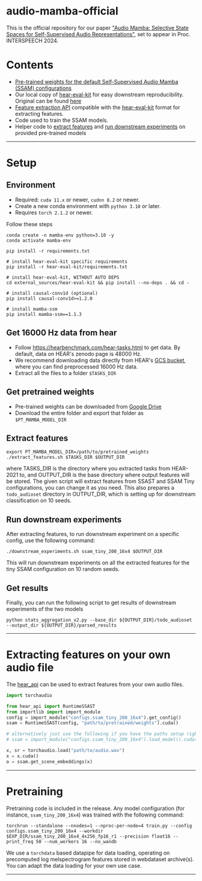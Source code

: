 # audio-mamba-official
This is the official repository for our paper ["Audio Mamba: Selective State Spaces for Self-Supervised Audio Representations"](https://arxiv.org/abs/2406.02178), set to appear in Proc. INTERSPEECH 2024. 

# Contents
* [Pre-trained weights for the default Self-Supervised Audio Mamba (SSAM) configurations](https://drive.google.com/drive/folders/1l6_8e1TFEfnobwUMIbA7-aKw2FwlBhho?usp=drive_link)
* Our local copy of [hear-eval-kit](external_sources/hear-eval-kit) for easy downstream reproducibility. Original can be found [here](https://github.com/hearbenchmark/hear-eval-kit)
* [Feature extraction API](hear_api) compatible with the [hear-eval-kit](https://github.com/hearbenchmark/hear-eval-kit) format for extracting features.
* Code used to train the SSAM models.
* Helper code to [extract features](extract_features.sh) and [run downstream experiments](downstream_experiments.sh) on provided pre-trained models

---

# Setup

## Environment
* Required: `cuda 11.x` or newer, `cudnn 8.2` or newer.
* Create a new conda environment with `python 3.10` or later.
* Requires `torch 2.1.2` or newer.

Follow these steps
```shell
conda create -n mamba-env python=3.10 -y
conda activate mamba-env

pip install -r requirements.txt

# install hear-eval-kit specific requirements
pip install -r hear-eval-kit/requirements.txt

# install hear-eval-kit, WITHOUT AUTO DEPS
cd external_sources/hear-eval-kit && pip install --no-deps . && cd -

# install causal-conv1d (optional)
pip install causal-conv1d>=1.2.0

# install mamba-ssm
pip install mamba-ssm==1.1.3
```

## Get 16000 Hz data from hear
* Follow https://hearbenchmark.com/hear-tasks.html to get data. By default, data on HEAR's zenodo page is 48000 Hz.
* We recommend downloading data directly from HEAR's [GCS bucket](gs://hear2021-archive/tasks/), where you can find preprocessed 16000 Hz data.
* Extract all the files to a folder `$TASKS_DIR`

## Get pretrained weights

* Pre-trained weights can be downloaded from [Google Drive](https://drive.google.com/drive/folders/1l6_8e1TFEfnobwUMIbA7-aKw2FwlBhho?usp=drive_link)
* Download the entire folder and export that folder as `$PT_MAMBA_MODEL_DIR`

## Extract features

```shell
export PT_MAMBA_MODEL_DIR=/path/to/pretrained_weights
./extract_features.sh $TASKS_DIR $OUTPUT_DIR
```
where TASKS_DIR is the directory where you extracted tasks from HEAR-2021 to, and OUTPUT_DIR is the base directory where output features will be stored. The given script will extract features from SSAST and SSAM Tiny configurations, you can change it as you need.
This also prepares a `todo_audioset` directory in OUTPUT_DIR, which is setting up for downstream classification on 10 seeds.

## Run downstream experiments

After extracting features, to run downstream experiment on a specific config, use the following command:
```shell
./downstream_experiments.sh ssam_tiny_200_16x4 $OUTPUT_DIR
```

This will run downstream experiments on all the extracted features for the tiny SSAM configuration on 10 random seeds.

## Get results
Finally, you can run the following script to get results of downstream experiments of the two models

```shell
python stats_aggregation_v2.py --base_dir ${OUTPUT_DIR}/todo_audioset --output_dir ${OUTPUT_DIR}/parsed_results
```

---

# Extracting features on your own audio file
The [hear_api](hear_api) can be used to extract features from your own audio files.

```python
import torchaudio

from hear_api import RuntimeSSAST
from importlib import import_module
config = import_module("configs.ssam_tiny_200_16x4").get_config()
ssam = RuntimeSSAST(config, "path/to/pretrained/weights").cuda()

# alternatively just use the following if you have the paths setup right
# ssam = import_module("configs.ssam_tiny_200_16x4").load_model().cuda()

x, sr = torchaudio.load("path/to/audio.wav")
x = x.cuda()
o = ssam.get_scene_embeddings(x)

```

---

# Pretraining
Pretraining code is included in the release. Any model configuration (for instance, `ssam_tiny_200_16x4`) was trained with the following command:
```shell
torchrun --standalone --nnodes=1 --nproc-per-node=4 train.py --config configs.ssam_tiny_200_16x4 --workdir $EXP_DIR/ssam_tiny_200_16x4_4x256_fp16_r1 --precision float16 --print_freq 50 --num_workers 16 --no_wandb
```
We use a `torchdata` based datapipe for data loading, operating on precomputed log melspectrogram features stored in webdataset archive(s). You can adapt the data loading for your own use case.

---